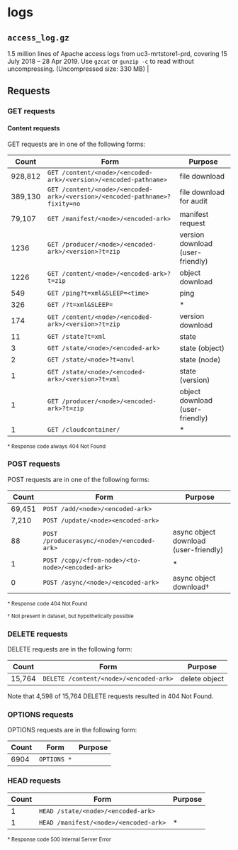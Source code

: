 # logs

## `access_log.gz`

1.5 million lines of Apache access logs from uc3-mrtstore1-prd, covering 15
July 2018 – 28 Apr 2019. Use `gzcat` or `gunzip -c` to read without
uncompressing. (Uncompressed size: 330 MB) |

## Requests

### GET requests

#### Content requests

GET requests are in one of the following forms:

| Count   | Form                                                                       | Purpose                          |
| ---     | ---                                                                        | ---                              |
| 928,812 | `GET /content/<node>/<encoded-ark>/<version>/<encoded-pathname>`           | file download                    |
| 389,130 | `GET /content/<node>/<encoded-ark>/<version>/<encoded-pathname>?fixity=no` | file download for audit          |
| 79,107  | `GET /manifest/<node>/<encoded-ark>`                                       | manifest request                 |
| 1236    | `GET /producer/<node>/<encoded-ark>/<version>?t=zip`                       | version download (user-friendly) |
| 1226    | `GET /content/<node>/<encoded-ark>?t=zip`                                  | object download                  |
| 549     | `GET /ping?t=xml&SLEEP=<time>`                                             | ping                             |
| 326     | `GET /?t=xml&SLEEP=`                                                       | *                                |
| 174     | `GET /content/<node>/<encoded-ark>/<version>?t=zip`                        | version download                 |
| 11      | `GET /state?t=xml`                                                         | state                            |
| 3       | `GET /state/<node>/<encoded-ark>`                                          | state (object)                   |
| 2       | `GET /state/<node>?t=anvl`                                                 | state (node)                     |
| 1       | `GET /state/<node>/<encoded-ark>/<version>?t=xml`                          | state (version)                  |
| 1       | `GET /producer/<node>/<encoded-ark>?t=zip`                                 | object download (user-friendly)  |
| 1       | `GET /cloudcontainer/`                                                     | *                                |

<sup>* Response code always 404 Not Found</sup>

### POST requests

POST requests are in one of the following forms:

| Count  | Form                                             | Purpose                               |
| ---    | ---                                              | ---                                   |
| 69,451 | `POST /add/<node>/<encoded-ark>`                 |                                       |
| 7,210  | `POST /update/<node><encoded-ark>`               |                                       |
| 88     | `POST /producerasync/<node>/<encoded-ark>`       | async object download (user-friendly) |
| 1      | `POST /copy/<from-node>/<to-node>/<encoded-ark>` | *                                     |
| 0      | `POST /async/<node>/<encoded-ark>`               | async object download†                |

<sup>* Response code 404 Not Found</sup>

<sup>† Not present in dataset, but hypothetically possible</sup>

### DELETE requests

DELETE requests are in the following form:

| Count | Form | Purpose |
| --- | --- | --- |
| 15,764 | `DELETE /content/<node>/<encoded-ark>` | delete object |

Note that 4,598 of 15,764 DELETE requests resulted in 404 Not Found.

### OPTIONS requests

OPTIONS requests are in the following form:

| Count | Form | Purpose |
| --- | --- | --- |
| 6904 | `OPTIONS *` | |

### HEAD requests

| Count | Form                                  | Purpose |
| ---   | ---                                   | ---     |
| 1     | `HEAD /state/<node>/<encoded-ark>`    |         |
| 1     | `HEAD /manifest/<node>/<encoded-ark>` | *        |

<sup>* Response code 500 Internal Server Error</sup>

<!--
egrep 'GET /content/[0-9]+/[^/]+/[0-9]+/[^?/]+$' get-requests.txt | wc -l
  928812

egrep 'GET /content/[0-9]+/[^/]+/[0-9]+/[^/]+\?[^?]+$' get-requests.txt | wc -l
  389130

egrep 'GET /content/[0-9]+/[^?/]+\?t=zip$' get-requests.txt | wc -l
  1226

egrep 'GET /content/[0-9]+/[^?/]+/[0-9]+\?t=zip$' get-requests.txt | wc -l
  174

egrep 'GET /producer/[0-9]+/[^?/]+\?t=zip$' get-requests.txt | wc -l
  1

egrep 'GET /producer/[0-9]+/[^?/]+/[0-9]+\?t=zip$' get-requests.txt | wc -l
  1236

egrep 'GET /manifest/[0-9]+/[^?/]+$' get-requests.txt | wc -l
  79107

egrep 'GET /state/[0-9]+/[^?/]+$' get-requests.txt | wc -l
  3
-->

